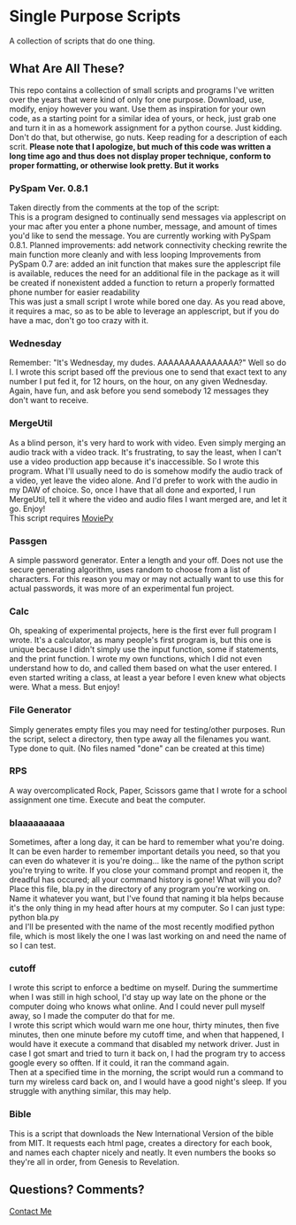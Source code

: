 # Single Purpose Scripts
A collection of scripts that do one thing.
## What Are All These?
This repo contains a collection of small scripts and programs I've written over the years that were kind of only for one purpose. Download, use, modify, enjoy however you want. Use them as inspiration for your own code, as a starting point for a similar idea of yours, or heck, just grab one and turn it in as a homework assignment for a python course. 
Just kidding. Don't do that, but otherwise, go nuts. Keep reading for a description of each scrit.
**Please note that I apologize, but much of this code was written a long time ago and thus does not display proper technique, conform to proper formatting, or otherwise look pretty. But it works**
### PySpam Ver. 0.8.1
Taken directly from the comments at the top of the script:  
This is a program designed to continually send messages via applescript on your mac after you enter a phone number, message, and amount of times you'd like to send the message.
You are currently working with PySpam 0.8.1.
Planned improvements:
add network connectivity checking
rewrite the main function more cleanly and with less looping
Improvements from PySpam 0.7 are:
added an init function that makes sure the applescript file is available, reduces the need for an additional file in the package as it will be created if nonexistent
added a function to return a properly formatted phone number for easier readability  
This was just a small script I wrote while bored one day. As you read above, it requires a mac, so as to be able to leverage an applescript, but if you do have a mac, don't go too crazy with it.
### Wednesday
Remember: "It's Wednesday, my dudes. AAAAAAAAAAAAAAA?" Well so do I. I wrote this script based off the previous one to send that exact text to any number I put fed it, for 12 hours, on the hour, on any given Wednesday. Again, have fun, and ask before you send somebody 12 messages they don't want to receive.
### MergeUtil
As a blind person, it's very hard to work with video. Even simply merging an audio track with a video track. It's frustrating, to say the least, when I can't use a video production app because it's inaccessible. So I wrote this program. What I'll usually need to do is somehow modify the audio track of a video, yet leave the video alone. And I'd prefer to work with the audio in my DAW of choice. So, once I have that all done and exported, I run MergeUtil, tell it where the video and audio files I want merged are, and let it go. Enjoy!  
This script requires [MoviePy](https://pypi.org/project/moviepy/)
### Passgen
A simple password generator. Enter a length and your off. Does not use the secure generating algorithm, uses random to choose from a list of characters. For this reason you may or may not actually want to use this for actual passwords, it was more of an experimental fun project.
### Calc
Oh, speaking of experimental projects, here is the first ever full program I wrote. It's a calculator, as many people's first program is, but this one is unique because I didn't simply use the input function, some if statements, and the print function. I wrote my own functions, which I did not even understand how to do, and called them based on what the user entered. I even started writing a class, at least a year before I even knew what objects were. What a mess. But enjoy!
### File Generator
Simply generates empty files you may need for testing/other purposes. Run the script, select a directory, then type away all the filenames you want. Type done to quit. (No files named "done" can be created at this time)
### RPS
A way overcomplicated Rock, Paper, Scissors game that I wrote for a school assignment one time. Execute and beat the computer.
### blaaaaaaaaa
Sometimes, after a long day, it can be hard to remember what you're doing. It can be even harder to remember important details you need, so that you can even do whatever it is you're doing... like the name of the python script you're trying to write. If you close your command prompt and reopen it, the dreadful has occured; all your command history is gone! What will you do?  
Place this file, bla.py in the directory of any program you're working on. Name it whatever you want, but I've found that naming it bla helps because it's the only thing in my head after hours at my computer. So I can just type:  
python bla.py  
and I'll be presented with the name of the most recently modified python file, which is most likely the one I was last working on and need the name of so I can test.
### cutoff
I wrote this script to enforce a bedtime on myself. During the summertime when I was still in high school, I'd stay up way late on the phone or the computer doing who knows what online. And I could never pull myself away, so I made the computer do that for me.  
I wrote this script which would warn me one hour, thirty minutes, then five minutes, then one minute before my cutoff time, and when that happened, I would have it execute a command that disabled my network driver. Just in case I got smart and tried to turn it back on, I had the program try to access google every so offten. If it could, it ran the command again.  
Then at a specified time in the morning, the script would run a command to turn my wireless card back on, and I would have a good night's sleep. If you struggle with anything similar, this may help.
### Bible
This is a script that downloads the New International Version of the bible from MIT. It requests each html page, creates a directory for each book, and names each chapter nicely and neatly. It even numbers the books so they're all in order, from Genesis to Revelation. 
## Questions? Comments? 
[Contact Me](mailto:quantomrush34@icloud.com)
